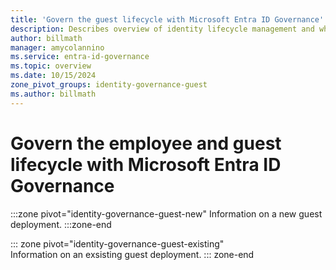 ```yaml
---
title: 'Govern the guest lifecycle with Microsoft Entra ID Governance'
description: Describes overview of identity lifecycle management and what is meant by governing the guest lifecycle.
author: billmath
manager: amycolannino
ms.service: entra-id-governance
ms.topic: overview
ms.date: 10/15/2024
zone_pivot_groups: identity-governance-guest
ms.author: billmath
---
```



# Govern the employee and guest lifecycle with Microsoft Entra ID Governance




:::zone pivot="identity-governance-guest-new"
Information on a new guest deployment.
:::zone-end



::: zone pivot="identity-governance-guest-existing"  
Information on an exsisting guest deployment.
::: zone-end  

